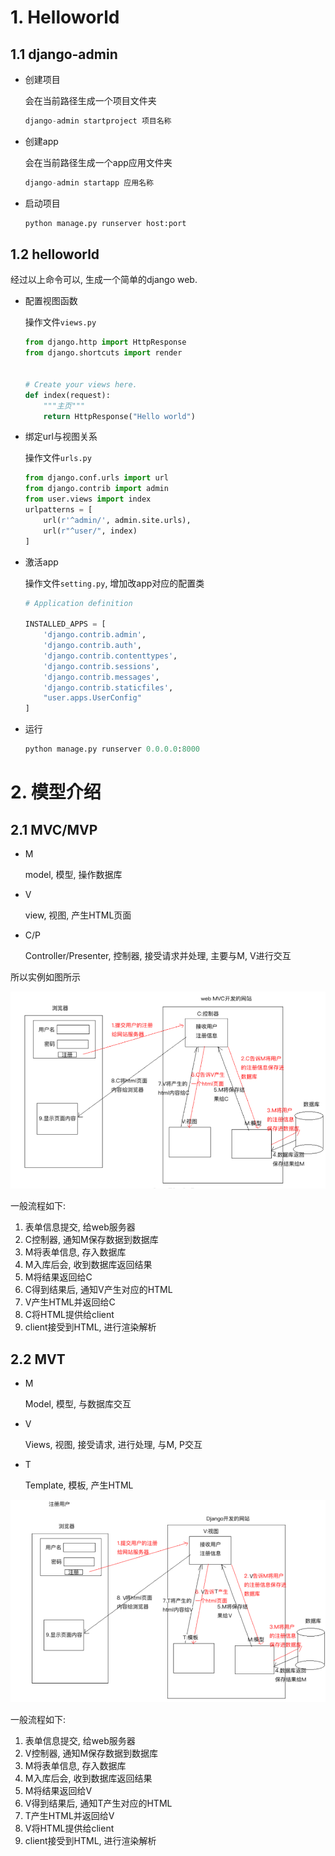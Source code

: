 # 1.  Helloworld

## 1.1 django-admin

* 创建项目

  会在当前路径生成一个项目文件夹

  ```python
  django-admin startproject 项目名称
  ```

* 创建app

  会在当前路径生成一个app应用文件夹

  ```python
  django-admin startapp 应用名称
  ```

* 启动项目

  ```python
  python manage.py runserver host:port
  ```

  

## 1.2 helloworld

经过以上命令可以, 生成一个简单的django web. 

* 配置视图函数

  操作文件`views.py`

  ```python
  from django.http import HttpResponse
  from django.shortcuts import render
  
  
  # Create your views here.
  def index(request):
      """主页"""
      return HttpResponse("Hello world")
  ```

* 绑定url与视图关系

  操作文件`urls.py`

  ```python
  from django.conf.urls import url
  from django.contrib import admin
  from user.views import index
  urlpatterns = [
      url(r'^admin/', admin.site.urls),
      url(r"^user/", index)
  ]
  ```

* 激活app

  操作文件`setting.py`, 增加改app对应的配置类

  ```python
  # Application definition
  
  INSTALLED_APPS = [
      'django.contrib.admin',
      'django.contrib.auth',
      'django.contrib.contenttypes',
      'django.contrib.sessions',
      'django.contrib.messages',
      'django.contrib.staticfiles',
      "user.apps.UserConfig"
  ]
  ```

* 运行

  ```python
  python manage.py runserver 0.0.0.0:8000
  ```

  

# 2. 模型介绍

## 2.1 MVC/MVP

* M

  model, 模型, 操作数据库

* V

  view, 视图, 产生HTML页面

* C/P

  Controller/Presenter, 控制器, 接受请求并处理, 主要与M, V进行交互

所以实例如图所示

![image-20200610223512934](image/01-Django/image-20200610223512934.png)

  一般流程如下:

1. 表单信息提交, 给web服务器
2. C控制器, 通知M保存数据到数据库
3. M将表单信息, 存入数据库
4. M入库后会, 收到数据库返回结果
5. M将结果返回给C
6. C得到结果后, 通知V产生对应的HTML
7. V产生HTML并返回给C
8. C将HTML提供给client
9. client接受到HTML, 进行渲染解析

  

## 2.2 MVT

* M

  Model, 模型, 与数据库交互

* V

  Views, 视图, 接受请求, 进行处理, 与M, P交互

* T

  Template, 模板, 产生HTML





![image-20200610223555352](image/01-Django/image-20200610223555352.png)

一般流程如下:

1. 表单信息提交, 给web服务器
2. V控制器, 通知M保存数据到数据库
3. M将表单信息, 存入数据库
4. M入库后会, 收到数据库返回结果
5. M将结果返回给V
6. V得到结果后, 通知T产生对应的HTML
7. T产生HTML并返回给V
8. V将HTML提供给client
9. client接受到HTML, 进行渲染解析